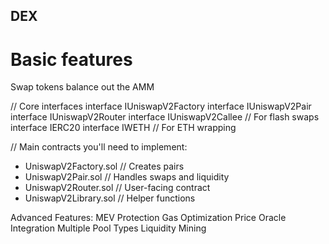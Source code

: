 ## DEX

# Basic features
Swap tokens
balance out the AMM

// Core interfaces
interface IUniswapV2Factory
interface IUniswapV2Pair
interface IUniswapV2Router
interface IUniswapV2Callee    // For flash swaps
interface IERC20
interface IWETH               // For ETH wrapping

// Main contracts you'll need to implement:
- UniswapV2Factory.sol       // Creates pairs
- UniswapV2Pair.sol         // Handles swaps and liquidity
- UniswapV2Router.sol       // User-facing contract
- UniswapV2Library.sol      // Helper functions

Advanced Features:
MEV Protection
Gas Optimization
Price Oracle Integration
Multiple Pool Types
Liquidity Mining

